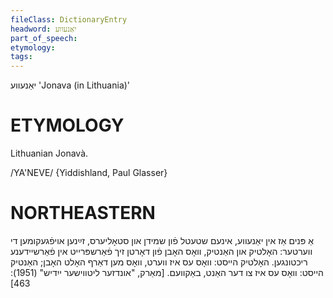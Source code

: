 ```yaml
---
fileClass: DictionaryEntry
headword: יאַנעווע
part_of_speech: 
etymology: 
tags: 
---
```

יאַנעווע
'Jonava (in Lithuania)'

ETYMOLOGY
===========
Lithuanian Jonavà. 

/YA'NEVE/ {Yiddishland, Paul Glasser}

NORTHEASTERN
==============

אַ פּנים אַז אין יאַנעווע, אינעם שטעטל פֿון שמידן און סטאָליערס, זײַנען אויפֿגעקומען די ווערטער: האָלטיק און האַנטיק, וואָס האָבן פֿון דאָרטן זיך פֿאַרשפּרייט אין פֿאַרשיידענע ריכטונגען. האָלטיק הייסט: וואָס עס איז ווערט, וואָס מען דאַרף האָלט האָבן; האַנטיק הייסט: וואָס עס איז צו דער האַנט, באַקוועם.
[מאַרק, "אונדזער ליטווישער ייִדיש" (1951): 463]